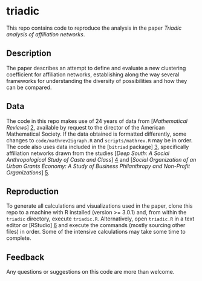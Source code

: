 # triadic

This repo contains code to reproduce the analysis in the paper *Triadic analysis of affiliation networks*.

## Description

The paper describes an attempt to define and evaluate a new clustering coefficient for affiliation networks, establishing along the way several frameworks for understanding the diversity of possibilities and how they can be compared.

## Data

The code in this repo makes use of 24 years of data from [*Mathematical Reviews*] [2], available by request to the director of the American Mathematical Society. If the data obtained is formatted differently, some changes to `code/mathrev2igraph.R` and `scripts/mathrev.R` may be in order. The code also uses data included in the [`bitriad` package] [3], specifically affiliation networks drawn from the studies [*Deep South: A Social Anthropological Study of Caste and Class*] [4] and [*Social Organization of an Urban Grants Economy: A Study of Business Philanthropy and Non-Profit Organizations*] [5].

[2]: http://www.ams.org/mr-database
[3]: https://github.com/corybrunson/bitriad
[4]: http://books.google.com/books?id=Q3b9QTOgLFcC
[5]: http://books.google.com/books?id=fR-LBQAAQBAJ

## Reproduction

To generate all calculations and visualizations used in the paper, clone this repo to a machine with R installed (version >= 3.0.1) and, from within the `triadic` directory, execute `triadic.R`. Alternatively, open `triadic.R` in a text editor or [RStudio] [6] and execute the commands (mostly sourcing other files) in order. Some of the intensive calculations may take some time to complete.

[6]: http://www.rstudio.com/

## Feedback

Any questions or suggestions on this code are more than welcome.
